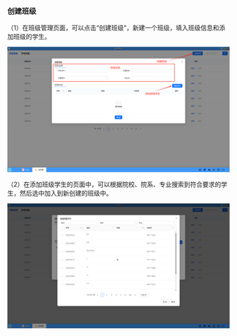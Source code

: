 ### 创建班级
（1）在班级管理页面，可以点击“创建班级”，新建一个班级，填入班级信息和添加班级的学生。

![alt text](./eduadmin03.png)

（2）在添加班级学生的页面中，可以根据院校、院系、专业搜索到符合要求的学生，然后选中加入到新创建的班级中。

![alt text](./eduadmin04.png)